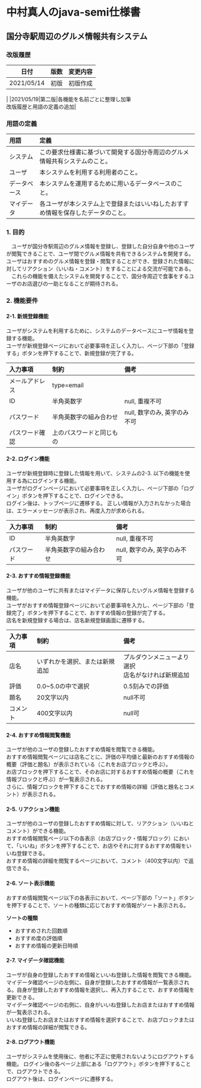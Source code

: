 # 中村真人のjava-semi仕様書

## 国分寺駅周辺のグルメ情報共有システム

### 改版履歴
|日付|版数|変更内容|
|:---:|:---|:---|
|2021/05/14|初版|初版作成|
|
|2021/05/19|第二版|各機能を名前ごとに整理し加筆<br>改版履歴と用語の定義の追加|

### 用語の定義
|用語|定義|
|:---|:---|
|システム|この要求仕様書に基づいて開発する国分寺周辺のグルメ情報共有システムのこと。|
|ユーザ|本システムを利用する利用者のこと。|
|データベース|本システムを運用するために用いるデータベースのこと。|
|マイデータ|各ユーザが本システム上で登録またはいいねしたおすすめ情報を保存したデータのこと。|

### 1. 目的
　ユーザが国分寺駅周辺のグルメ情報を登録し、登録した自分自身や他のユーザが閲覧できることで、ユーザ間でグルメ情報を共有できるシステムを開発する。ユーザはおすすめのグルメ情報を登録・閲覧することができ、登録された情報に対してリアクション（いいね・コメント）をすることによる交流が可能である。<br>
 　これらの機能を備えたシステムを開発することで、国分寺周辺で食事をするユーザのお店選びの一助となることが期待される。

### 2. 機能要件
#### 2-1. 新規登録機能
ユーザがシステムを利用するために、システムのデータベースにユーザ情報を登録する機能。<br>
ユーザが新規登録ページにおいて必要事項を正しく入力し、ページ下部の「登録する」ボタンを押下することで、新規登録が完了する。

|入力事項|制約|備考|
|:---|:---|:---|
|メールアドレス|type=email||
|ID|半角英数字|null, 重複不可|
|パスワード|半角英数字の組み合わせ|null, 数字のみ, 英字のみ不可|
|パスワード確認|上のパスワードと同じもの||

#### 2-2. ログイン機能
ユーザが新規登録時に登録した情報を用いて、システムの2-3. 以下の機能を使用する為にログインする機能。<br>
ユーザがログインページにおいて必要事項を正しく入力し、ページ下部の「ログイン」ボタンを押下することで、ログインできる。<br>
ログイン後は、トップページに遷移する。
正しい情報が入力されなかった場合は、エラーメッセージが表示され、再度入力が求められる。

|入力事項|制約|備考|
|:---|:---|:---|
|ID|半角英数字|null, 重複不可|
|パスワード|半角英数字の組み合わせ|null, 数字のみ, 英字のみ不可|

#### 2-3. おすすめ情報登録機能
ユーザが他のユーザに共有またはマイデータに保存したいグルメ情報を登録する機能。<br>
ユーザがおすすめ情報登録ページにおいて必要事項を入力し、ページ下部の「登録完了」ボタンを押下することで、おすすめ情報の登録が完了する。<br>
店名を新規登録する場合は、店名新規登録画面に遷移する。

|入力事項|制約|備考|
|:---|:---|:---|
|店名|いずれかを選択、または新規追加|プルダウンメニューより選択<br>店名がなければ新規追加|
|評価|0.0~5.0の中で選択|0.5刻みでの評価|
|題名|20文字以内|null不可|
|コメント|400文字以内|null可|

#### 2-4. おすすめ情報閲覧機能
ユーザが他のユーザの登録したおすすめ情報を閲覧できる機能。<br>
おすすめ情報閲覧ページには店名ごとに、評価の平均値と最新のおすすめ情報の概要（評価と題名）が表示されている（これをお店ブロックと呼ぶ）。<br>
お店ブロックを押下することで、そのお店に対するおすすめ情報の概要（これを情報ブロックと呼ぶ）が一覧表示される。<br>
さらに、情報ブロックを押下することでおすすめ情報の詳細（評価と題名とコメント）が表示される。

#### 2-5. リアクション機能
ユーザが他のユーザの登録したおすすめ情報に対して、リアクション（いいねとコメント）ができる機能。<br>
おすすめ情報閲覧ページ以下の各表示（お店ブロック・情報ブロック）において、「いいね」ボタンを押下することで、お店やそれに対するおすすめ情報をいいね登録できる。<br>
おすすめ情報の詳細を閲覧するページにおいて、コメント（400文字以内）で返信できる。

#### 2-6. ソート表示機能
おすすめ情報閲覧ページ以下の各表示において、ページ下部の「ソート」ボタンを押下することで、ソートの種類に応じておすすめ情報がソート表示される。

**ソートの種類**
- おすすめされた回数順
- おすすめ度の評価順
- おすすめ情報の更新日時順

#### 2-7. マイデータ確認機能
ユーザが自身の登録したおすすめ情報といいね登録した情報を閲覧できる機能。<br>
マイデータ確認ページの左側に、自身が登録したおすすめ情報が一覧表示される。自身が登録したおすすめ情報を選択し、再入力することで、おすすめ情報を更新できる。<br>
マイデータ確認ページの右側に、自身がいいね登録したお店またはおすすめ情報が一覧表示される。<br>
いいね登録したお店またはおすすめ情報を選択することで、お店ブロックまたはおすすめ情報の詳細が閲覧できる。


#### 2-8. ログアウト機能
ユーザがシステムを使用後に、他者に不正に使用されないようにログアウトする機能。
ログイン後の各ページ上部にある「ログアウト」ボタンを押下することで、ログアウトできる。<br>
ログアウト後は、ログインページに遷移する。
